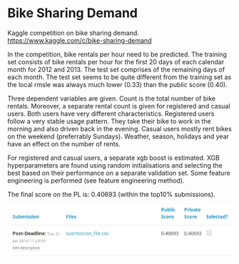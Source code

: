 # Bike Sharing Demand
Kaggle competition on bike sharing demand. https://www.kaggle.com/c/bike-sharing-demand

In the competition, bike rentals per hour need to be predicted. The training set consists of bike rentals per hour for the first 20 days of each calendar month for 2012 and 2013. The test set comprises of the remaining days of each month. The test set seems to be quite different from the training set as the local rmsle was always much lower (0.33) than the public score (0.40).

Three dependent variables are given. Count is the total number of bike rentals. Moreover, a separate rental count is given for registered and casual users. Both users have very different characteristics. Registered users follow a very stable usage pattern. They take their bike to work in the morning and also driven back in the evening. Casual users mostly rent bikes on the weekend (preferrably Sundays). Weather, season, holidays and year have an effect on the number of rents. 

For registered and casual users, a separate xgb boost is estimated. XGB hyperparameters are found using random initialisations and selecting the best based on their performance on a separate validation set. Some feature engineering is performed (see feature engineering method).

The final score on the PL is: 0.40693 (within the top10% submissions).


![alt tag](https://github.com/drawer87/kaggle/blob/master/kaggle_score.jpg)

